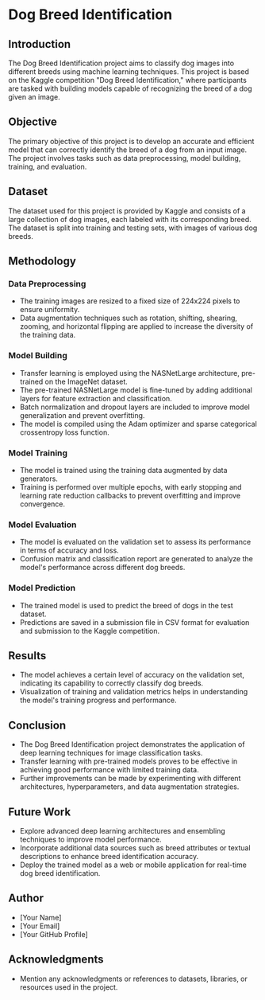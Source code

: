 # Dog Breed Identification

## Introduction
The Dog Breed Identification project aims to classify dog images into different breeds using machine learning techniques. This project is based on the Kaggle competition "Dog Breed Identification," where participants are tasked with building models capable of recognizing the breed of a dog given an image.

## Objective
The primary objective of this project is to develop an accurate and efficient model that can correctly identify the breed of a dog from an input image. The project involves tasks such as data preprocessing, model building, training, and evaluation.

## Dataset
The dataset used for this project is provided by Kaggle and consists of a large collection of dog images, each labeled with its corresponding breed. The dataset is split into training and testing sets, with images of various dog breeds.

## Methodology
### Data Preprocessing
- The training images are resized to a fixed size of 224x224 pixels to ensure uniformity.
- Data augmentation techniques such as rotation, shifting, shearing, zooming, and horizontal flipping are applied to increase the diversity of the training data.

### Model Building
- Transfer learning is employed using the NASNetLarge architecture, pre-trained on the ImageNet dataset.
- The pre-trained NASNetLarge model is fine-tuned by adding additional layers for feature extraction and classification.
- Batch normalization and dropout layers are included to improve model generalization and prevent overfitting.
- The model is compiled using the Adam optimizer and sparse categorical crossentropy loss function.

### Model Training
- The model is trained using the training data augmented by data generators.
- Training is performed over multiple epochs, with early stopping and learning rate reduction callbacks to prevent overfitting and improve convergence.

### Model Evaluation
- The model is evaluated on the validation set to assess its performance in terms of accuracy and loss.
- Confusion matrix and classification report are generated to analyze the model's performance across different dog breeds.

### Model Prediction
- The trained model is used to predict the breed of dogs in the test dataset.
- Predictions are saved in a submission file in CSV format for evaluation and submission to the Kaggle competition.

## Results
- The model achieves a certain level of accuracy on the validation set, indicating its capability to correctly classify dog breeds.
- Visualization of training and validation metrics helps in understanding the model's training progress and performance.

## Conclusion
- The Dog Breed Identification project demonstrates the application of deep learning techniques for image classification tasks.
- Transfer learning with pre-trained models proves to be effective in achieving good performance with limited training data.
- Further improvements can be made by experimenting with different architectures, hyperparameters, and data augmentation strategies.

## Future Work
- Explore advanced deep learning architectures and ensembling techniques to improve model performance.
- Incorporate additional data sources such as breed attributes or textual descriptions to enhance breed identification accuracy.
- Deploy the trained model as a web or mobile application for real-time dog breed identification.

## Author
- [Your Name]
- [Your Email]
- [Your GitHub Profile]

## Acknowledgments
- Mention any acknowledgments or references to datasets, libraries, or resources used in the project.
